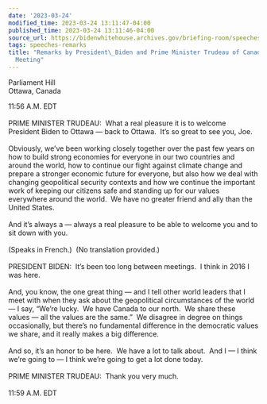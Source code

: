 ```yaml
---
date: '2023-03-24'
modified_time: 2023-03-24 13:11:47-04:00
published_time: 2023-03-24 13:11:46-04:00
source_url: https://bidenwhitehouse.archives.gov/briefing-room/speeches-remarks/2023/03/24/remarks-by-president-biden-and-prime-minister-trudeau-of-canada-before-bilateral-meeting-3/
tags: speeches-remarks
title: "Remarks by President\_Biden and Prime Minister Trudeau of Canada Before Bilateral\_\
  Meeting"
---
```

 
Parliament Hill  
Ottawa, Canada

11:56 A.M. EDT  
   
PRIME MINISTER TRUDEAU:  What a real pleasure it is to welcome President
Biden to Ottawa — back to Ottawa.  It’s so great to see you, Joe.   
   
Obviously, we’ve been working closely together over the past few years
on how to build strong economies for everyone in our two countries and
around the world, how to continue our fight against climate change and
prepare a stronger economic future for everyone, but also how we deal
with changing geopolitical security contexts and how we continue the
important work of keeping our citizens safe and standing up for our
values everywhere around the world.  We have no greater friend and ally
than the United States.  
   
And it’s always a — always a real pleasure to be able to welcome you and
to sit down with you.   
   
(Speaks in French.)  (No translation provided.)  
   
PRESIDENT BIDEN:  It’s been too long between meetings.  I think in 2016
I was here.   
   
And, you know, the one great thing — and I tell other world leaders that
I meet with when they ask about the geopolitical circumstances of the
world — I say, “We’re lucky.  We have Canada to our north.  We share
these values — all the values are the same.”  We disagree in degree on
things occasionally, but there’s no fundamental difference in the
democratic values we share, and it really makes a big difference.   
   
And so, it’s an honor to be here.  We have a lot to talk about.  And I —
I think we’re going to — I think we’re going to get a lot done today.   
   
PRIME MINISTER TRUDEAU:  Thank you very much.   
   
11:59 A.M. EDT   
